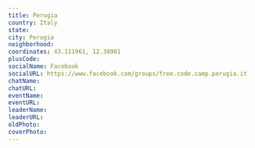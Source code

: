 ```yaml
---
title: Perugia
country: Italy
state: 
city: Perugia
neighborhood: 
coordinates: 43.111961, 12.38901
plusCode:
socialName: Facebook
socialURL: https://www.facebook.com/groups/free.code.camp.perugia.it
chatName:
chatURL:
eventName:
eventURL:
leaderName:
leaderURL:
oldPhoto: 
coverPhoto:
---
```

